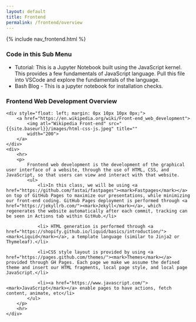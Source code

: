 ```yaml
---
layout: default
title: Frontend
permalink: /frontend/overview
---
```


{% include nav_frontend.html %}

### Code in this Sub Menu
- Tutorial: This is a Jupyter Notebook built using the JavaScript kernel.  This provides a few fundamentals of JavaScript language.  Pull this file into VSCode and explore the fundamentals of the language.
- Bash Blog - This is a jupyter notebook for installation checks.

### Frontend Web Development Overview

<div>

    <div style="float: left; margin: 0px 10px 10px 0px;">
        <a href="https://en.wikipedia.org/wiki/Front-end_web_development">
            <img atl="Wikipedia Front-end" src="{{site.baseurl}}/images/html-css-js.jpeg" title=""
            width="200">
        </a>
    </div>
    <div>
        <hr>
        <p>
            Frontend web development is the development of the graphical user interface of a website, through the use of HTML, CSS, and JavaScript, so that users can view and interact with that website.  
            <ul>
                <li>In this class, we will be using <a href="https://github.com/fastai/fastpages"><mark>Fastpages</mark></a> on top of GitHub Pages to maximize our presentations, while minimizing our front-end coding. GitHub Pages deployment is performed through <a href="https://jekyllrb.com/"><mark>Jekyll</mark></a>, which regenerates the website automatically after each commit, tracking can be seen in Actions tab within GitHub.</li>

                <li> HTML generation is performed through <a href="https://shopify.github.io/liquid/basics/introduction/"><mark>Liquid</mark></a>, a template language (similar to Jinja2 or Thymeleaf).</li>

                <li>CSS style layout is provided by using <a href="https://pages.github.com/themes/"><mark>Themes</mark></a> provided through GH Pages. Each page we make we assume the defined theme and insert our HTML fragments, local page style, and local page JavaScript.</li>

                <li><a href="https://www.javascript.com/"><mark>JavaScript</mark></a> enable pages to have actions, fetch content, animate, etc</li> 
            </ul>
        </p>
        <hr>
    </div>

</div>



